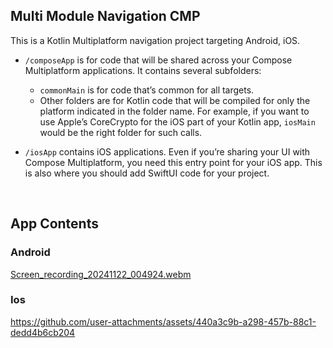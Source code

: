 ## Multi Module Navigation CMP

This is a Kotlin Multiplatform navigation project targeting Android, iOS.

* `/composeApp` is for code that will be shared across your Compose Multiplatform applications.
  It contains several subfolders:
  - `commonMain` is for code that’s common for all targets.
  - Other folders are for Kotlin code that will be compiled for only the platform indicated in the folder name.
    For example, if you want to use Apple’s CoreCrypto for the iOS part of your Kotlin app,
    `iosMain` would be the right folder for such calls.

* `/iosApp` contains iOS applications. Even if you’re sharing your UI with Compose Multiplatform, 
  you need this entry point for your iOS app. This is also where you should add SwiftUI code for your project.

</br>

## App Contents

### Android

[Screen_recording_20241122_004924.webm](https://github.com/user-attachments/assets/e23af458-42b1-4717-ba98-448153aa4aaa)

### Ios

https://github.com/user-attachments/assets/440a3c9b-a298-457b-88c1-dedd4b6cb204




